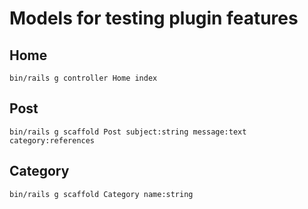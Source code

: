 Models for testing plugin features
===================================

Home
----

    bin/rails g controller Home index

Post
----

    bin/rails g scaffold Post subject:string message:text category:references

Category
----

    bin/rails g scaffold Category name:string
